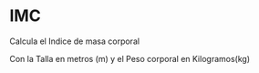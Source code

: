 # IMC
Calcula el Indice de masa corporal 

Con la Talla en metros (m) y el Peso corporal en Kilogramos(kg)

